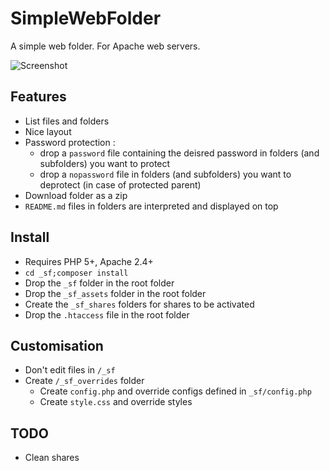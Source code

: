 # SimpleWebFolder

A simple web folder.
For Apache web servers.

![Screenshot](http://grabs.lucasmouilleron.com/Screen%20Shot%202018-04-27%20at%2012.37.00.png)

## Features
- List files and folders
- Nice layout
- Password protection : 
    - drop a `password` file containing the deisred password in folders (and subfolders) you want to protect
    - drop a `nopassword` file in folders (and subfolders) you want to deprotect (in case of protected parent)
- Download folder as a zip
- `README.md` files in folders are interpreted and displayed on top  


## Install
- Requires PHP 5+, Apache 2.4+
- `cd _sf;composer install`
- Drop the `_sf` folder in the root folder
- Drop the `_sf_assets` folder in the root folder
- Create the `_sf_shares` folders for shares to be activated
- Drop the `.htaccess` file in the root folder

## Customisation
- Don't edit files in `/_sf`
- Create `/_sf_overrides` folder
    - Create `config.php` and override configs defined in `_sf/config.php`
    - Create `style.css` and override styles
    
## TODO
- Clean shares 